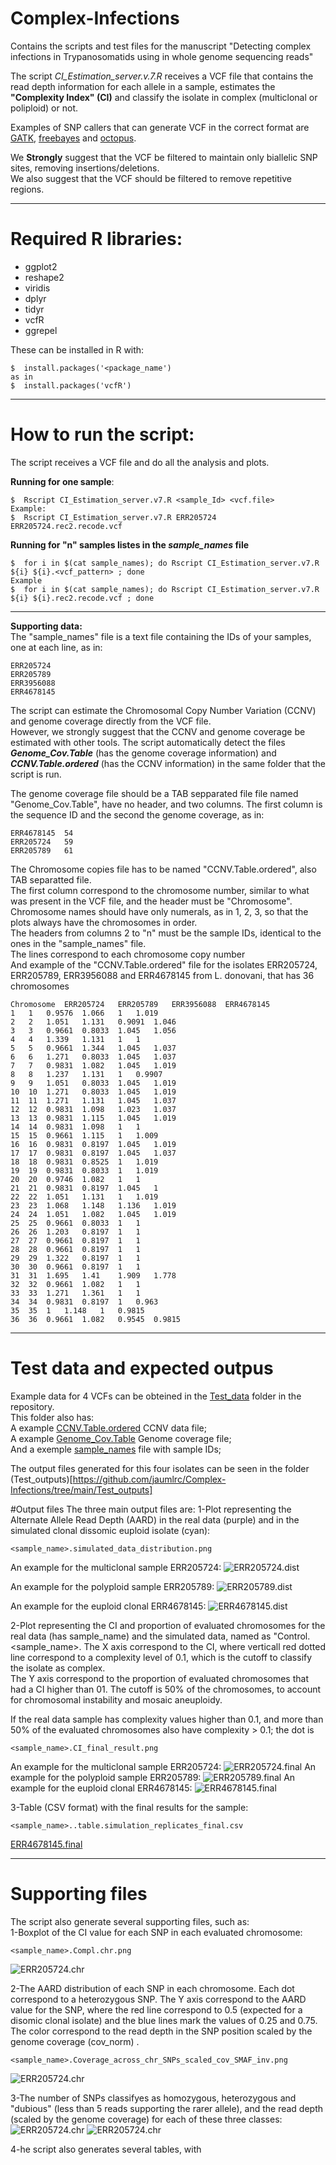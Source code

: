 # Complex-Infections
Contains the scripts and test files for the manuscript "Detecting complex infections in Trypanosomatids using in whole genome sequencing reads"   
   
The script *CI_Estimation_server.v.7.R* receives a VCF file that contains the read depth information for each allele in a sample, estimates the **"Complexity Index" (CI)** and classify the isolate in complex (multiclonal or poliploid) or not.   
   
Examples of SNP callers that can generate VCF in the correct format are [GATK](https://gatk.broadinstitute.org/hc/en-us), [freebayes](https://github.com/freebayes/freebayes) and [octopus](https://luntergroup.github.io/octopus/).  
   
We **Strongly** suggest that the VCF be filtered to maintain only biallelic SNP sites, removing insertions/deletions.  
We also suggest that the VCF should be filtered to remove repetitive regions.

---

# Required R libraries:
* ggplot2
* reshape2
* viridis
* dplyr
* tidyr
* vcfR
* ggrepel

These can be installed in R with:
```
$  install.packages('<package_name')
as in
$  install.packages('vcfR')
```
---
# How to run the script:
The script receives a VCF file and do all the analysis and plots.

**Running for one sample**:
```
$  Rscript CI_Estimation_server.v7.R <sample_Id> <vcf.file>
Example:
$  Rscript CI_Estimation_server.v7.R ERR205724 ERR205724.rec2.recode.vcf
```

**Running for "n" samples listes in the ***sample_names*** file**
```
$  for i in $(cat sample_names); do Rscript CI_Estimation_server.v7.R ${i} ${i}.<vcf_pattern> ; done
Example
$  for i in $(cat sample_names); do Rscript CI_Estimation_server.v7.R ${i} ${i}.rec2.recode.vcf ; done
```
---
**Supporting data:**   
The "sample_names" file is a text file containing the IDs of your samples, one at each line, as in:
```
ERR205724
ERR205789
ERR3956088
ERR4678145
```
The script can estimate the Chromosomal Copy Number Variation (CCNV) and genome coverage directly from the VCF file.<br /> 
However, we strongly suggest that the CCNV and genome coverage be estimated with other tools.
The script automatically detect the files ***Genome_Cov.Table*** (has the genome coverage information) and ***CCNV.Table.ordered*** (has the CCNV information) in the same folder that the script is run.   
   
The genome coverage file should be a TAB sepparated file file named "Genome_Cov.Table", have no header, and two columns. 
The first column is the sequence ID and the second the genome coverage, as in:
```
ERR4678145	54
ERR205724	59
ERR205789	61
```

The Chromosome copies file has to be named "CCNV.Table.ordered", also TAB separatted file.   
The first column correspond to the chromosome number, similar to what was present in the VCF file, and the header must be "Chromosome".   
Chromosome names should have only numerals, as in 1, 2, 3, so that the plots always have the chromosomes in order.   
The headers from columns 2 to "n" must be the sample IDs, identical to the ones in the "sample_names" file.   
The lines correspond to each chromosome copy number   
And example of the "CCNV.Table.ordered" file for the isolates ERR205724, ERR205789, ERR3956088 and ERR4678145 from L. donovani, that has 36 chromosomes

```
Chromosome	ERR205724	ERR205789	ERR3956088	ERR4678145
1	1	0.9576	1.066	1	1.019
2	2	1.051	1.131	0.9091	1.046
3	3	0.9661	0.8033	1.045	1.056
4	4	1.339	1.131	1	1
5	5	0.9661	1.344	1.045	1.037
6	6	1.271	0.8033	1.045	1.037
7	7	0.9831	1.082	1.045	1.019
8	8	1.237	1.131	1	0.9907
9	9	1.051	0.8033	1.045	1.019
10	10	1.271	0.8033	1.045	1.019
11	11	1.271	1.131	1.045	1.037
12	12	0.9831	1.098	1.023	1.037
13	13	0.9831	1.115	1.045	1.019
14	14	0.9831	1.098	1	1
15	15	0.9661	1.115	1	1.009
16	16	0.9831	0.8197	1.045	1.019
17	17	0.9831	0.8197	1.045	1.037
18	18	0.9831	0.8525	1	1.019
19	19	0.9831	0.8033	1	1.019
20	20	0.9746	1.082	1	1
21	21	0.9831	0.8197	1.045	1
22	22	1.051	1.131	1	1.019
23	23	1.068	1.148	1.136	1.019
24	24	1.051	1.082	1.045	1.019
25	25	0.9661	0.8033	1	1
26	26	1.203	0.8197	1	1
27	27	0.9661	0.8197	1	1
28	28	0.9661	0.8197	1	1
29	29	1.322	0.8197	1	1
30	30	0.9661	0.8197	1	1
31	31	1.695	1.41	1.909	1.778
32	32	0.9661	1.082	1	1
33	33	1.271	1.361	1	1
34	34	0.9831	0.8197	1	0.963
35	35	1	1.148	1	0.9815
36	36	0.9661	1.082	0.9545	0.9815
```
---
# Test data and expected outpus
Example data for 4 VCFs can be obteined in the [Test_data](https://github.com/jaumlrc/Complex-Infections/tree/main/Test_data) folder in the repository.   
This folder also has:   
A example [CCNV.Table.ordered](https://github.com/jaumlrc/Complex-Infections/blob/main/Test_data/CCNV.Table.ordered) CCNV data file;   
A example [Genome_Cov.Table](https://github.com/jaumlrc/Complex-Infections/blob/main/Test_data/Genome_Cov.Table) Genome coverage file;   
And a exemple [sample_names](https://github.com/jaumlrc/Complex-Infections/blob/main/Test_data/sample_names) file with sample IDs;   

The output files generated for this four isolates can be seen in the folder (Test_outputs)[https://github.com/jaumlrc/Complex-Infections/tree/main/Test_outputs]

#Output files
The three main output files are:
1-Plot representing the Alternate Allele Read Depth (AARD) in the real data (purple) and in the simulated clonal dissomic euploid isolate (cyan):
```
<sample_name>.simulated_data_distribution.png
```
An example for the multiclonal sample ERR205724: 
![ERR205724.dist](https://github.com/jaumlrc/Complex-Infections/blob/main/Test_outputs/ERR205724.simulated_data_distribution.png)

An example for the polyploid sample ERR205789:
![ERR205789.dist](https://github.com/jaumlrc/Complex-Infections/blob/main/Test_outputs/ERR205789.simulated_data_distribution.png)

An example for the euploid clonal ERR4678145:
![ERR4678145.dist](https://github.com/jaumlrc/Complex-Infections/blob/main/Test_outputs/ERR4678145.simulated_data_distribution.png)

2-Plot representing the CI and proportion of evaluated chromosomes for the real data (has sample_name) and the simulated data, named as "Control.<sample_name>. 
The X axis correspond to the CI, where verticall red dotted line correspond to a complexity level of 0.1, which is the cutoff to classify the isolate as complex.   
The Y axis correspond to the proportion of evaluated chromosomes that had a CI higher than 01. The cutoff is 50% of the chromosomes, to account for chromosomal instability and mosaic aneuploidy.   

If the real data sample has complexity values higher than 0.1, and more than 50% of the evaluated chromosomes also have complexity > 0.1; the dot is
```
<sample_name>.CI_final_result.png
```
An example for the multiclonal sample ERR205724: 
![ERR205724.final](https://github.com/jaumlrc/Complex-Infections/blob/main/Test_outputs/ERR205724.CI_final_result.png)
An example for the polyploid sample ERR205789:
![ERR205789.final](https://github.com/jaumlrc/Complex-Infections/blob/main/Test_outputs/ERR205789.CI_final_result.png)
An example for the euploid clonal ERR4678145:
![ERR4678145.final](https://github.com/jaumlrc/Complex-Infections/blob/main/Test_outputs/ERR4678145.CI_final_result.png)

3-Table (CSV format) with the final results for the sample:
```
<sample_name>..table.simulation_replicates_final.csv
```
[ERR4678145.final](https://github.com/jaumlrc/Complex-Infections/blob/main/Test_outputs/ERR205724.table.simulation_replicates_final.csv)


---
# Supporting files
The script also generate several supporting files, such as:   
1-Boxplot of the CI value for each SNP in each evaluated chromosome:   
```
<sample_name>.Compl.chr.png
```
![ERR205724.chr](https://github.com/jaumlrc/Complex-Infections/blob/main/Test_outputs/ERR205724.Compl.chr.png)

2-The AARD distribution of each SNP in each chromosome. Each dot correspond to a heterozygous SNP. The Y axis correspond to the AARD value for the SNP, where the red line correspond to 0.5 (expected for a disomic clonal isolate) and the blue lines mark the values of 0.25 and 0.75. The color correspond to the read depth in the SNP position scaled by the genome coverage (cov_norm) .   
```
<sample_name>.Coverage_across_chr_SNPs_scaled_cov_SMAF_inv.png
```
![ERR205724.chr](https://github.com/jaumlrc/Complex-Infections/blob/main/Test_outputs/ERR205724.Coverage_across_chr_SNPs_scaled_cov_SMAF_inv.png)

3-The number of SNPs classifyes as homozygous, heterozygous and "dubious" (less than 5 reads supporting the rarer allele), and the read depth (scaled by the genome coverage) for each of these three classes:
![ERR205724.chr](https://github.com/jaumlrc/Complex-Infections/blob/main/Test_outputs/ERR205724.Plot_SNPs_overall_pre.png)
![ERR205724.chr](https://github.com/jaumlrc/Complex-Infections/blob/main/Test_outputs/ERR205724.Coverage_across_Snps_het_hom_filt.png)

4-he script also generates several tables, with 


